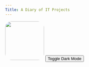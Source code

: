 ```yaml
---
Title: A Diary of IT Projects
---
```

<img src="https://avatars.githubusercontent.com/u/175522457?v=4" width="125" height="125" style="border-radius: 20px;">

<!DOCTYPE html>
<html lang="en">
<head>
    <meta charset="UTF-8">
    <meta name="viewport" content="width=device-width, initial-scale=1.0">
    <title>Toggle Dark Mode</title>
    <link rel="stylesheet" href="styles.css">
</head>
<body>
    <button id="theme-toggle">Toggle Dark Mode</button>
<script src="script.js"></script>
</body>
</html>
